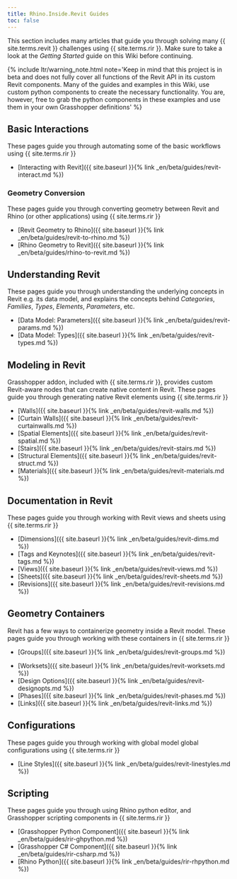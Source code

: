 ```yaml
---
title: Rhino.Inside.Revit Guides
toc: false
---
```


This section includes many articles that guide you through solving many {{ site.terms.revit }} challenges using {{ site.terms.rir }}. Make sure to take a look at the *Getting Started* guide on this Wiki before continuing.

{% include ltr/warning_note.html note='Keep in mind that this project is in beta and does not fully cover all functions of the Revit API in its custom Revit components. Many of the guides and examples in this Wiki, use custom python components to create the necessary functionality. You are, however, free to grab the python components in these examples and use them in your own Grasshopper definitions' %}

<!-- 10 -->
## Basic Interactions
These pages guide you through automating some of the basic workflows using {{ site.terms.rir }}

- [Interacting with Revit]({{ site.baseurl }}{% link _en/beta/guides/revit-interact.md %})

<!-- 20 -->
###  Geometry Conversion

These pages guide you through converting geometry between Revit and Rhino (or other applications) using {{ site.terms.rir }}

- [Revit Geometry to Rhino]({{ site.baseurl }}{% link _en/beta/guides/revit-to-rhino.md %})
- [Rhino Geometry to Revit]({{ site.baseurl }}{% link _en/beta/guides/rhino-to-revit.md %})

<!-- 30 -->
## Understanding Revit
These pages guide you through understanding the underlying concepts in Revit e.g. its data model, and explains the concepts behind *Categories*, *Families*, *Types*, *Elements*, *Parameters*, etc.

- [Data Model: Parameters]({{ site.baseurl }}{% link _en/beta/guides/revit-params.md %})
- [Data Model: Types]({{ site.baseurl }}{% link _en/beta/guides/revit-types.md %})

<!-- 40 -->
## Modeling in Revit
Grasshopper addon, included with {{ site.terms.rir }}, provides custom Revit-aware nodes that can create native content in Revit. These pages guide you through generating native Revit elements using {{ site.terms.rir }}

- [Walls]({{ site.baseurl }}{% link _en/beta/guides/revit-walls.md %})
- [Curtain Walls]({{ site.baseurl }}{% link _en/beta/guides/revit-curtainwalls.md %})
- [Spatial Elements]({{ site.baseurl }}{% link _en/beta/guides/revit-spatial.md %})
- [Stairs]({{ site.baseurl }}{% link _en/beta/guides/revit-stairs.md %})
- [Structural Elements]({{ site.baseurl }}{% link _en/beta/guides/revit-struct.md %})
- [Materials]({{ site.baseurl }}{% link _en/beta/guides/revit-materials.md %})

<!-- 50 -->

<!-- 60 -->
## Documentation in Revit
These pages guide you through working with Revit views and sheets using {{ site.terms.rir }}

- [Dimensions]({{ site.baseurl }}{% link _en/beta/guides/revit-dims.md %})
- [Tags and Keynotes]({{ site.baseurl }}{% link _en/beta/guides/revit-tags.md %})
- [Views]({{ site.baseurl }}{% link _en/beta/guides/revit-views.md %})
- [Sheets]({{ site.baseurl }}{% link _en/beta/guides/revit-sheets.md %})
- [Revisions]({{ site.baseurl }}{% link _en/beta/guides/revit-revisions.md %})

<!-- 70 -->
## Geometry Containers
Revit has a few ways to containerize geometry inside a Revit model. These pages guide you through working with these containers in {{ site.terms.rir }}

- [Groups]({{ site.baseurl }}{% link _en/beta/guides/revit-groups.md %})
<!-- add Assemblies -->
- [Worksets]({{ site.baseurl }}{% link _en/beta/guides/revit-worksets.md %})
- [Design Options]({{ site.baseurl }}{% link _en/beta/guides/revit-designopts.md %})
- [Phases]({{ site.baseurl }}{% link _en/beta/guides/revit-phases.md %})
- [Links]({{ site.baseurl }}{% link _en/beta/guides/revit-links.md %})

<!-- 80 -->

<!-- 90 -->
## Configurations
These pages guide you through working with global model global configurations using {{ site.terms.rir }}

- [Line Styles]({{ site.baseurl }}{% link _en/beta/guides/revit-linestyles.md %})

## Scripting
<!-- 100 -->
These pages guide you through using Rhino python editor, and Grasshopper scripting components in {{ site.terms.rir }}

- [Grasshopper Python Component]({{ site.baseurl }}{% link _en/beta/guides/rir-ghpython.md %})
- [Grasshopper C# Component]({{ site.baseurl }}{% link _en/beta/guides/rir-csharp.md %})
- [Rhino Python]({{ site.baseurl }}{% link _en/beta/guides/rir-rhpython.md %})
